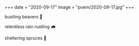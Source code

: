 +++
date = "2020-09-17"
image = "poem/2020-09-17.jpg"
+++

bustling beavers 🦫

relentless rain rustling 🌧️

sheltering spruces 🌲
